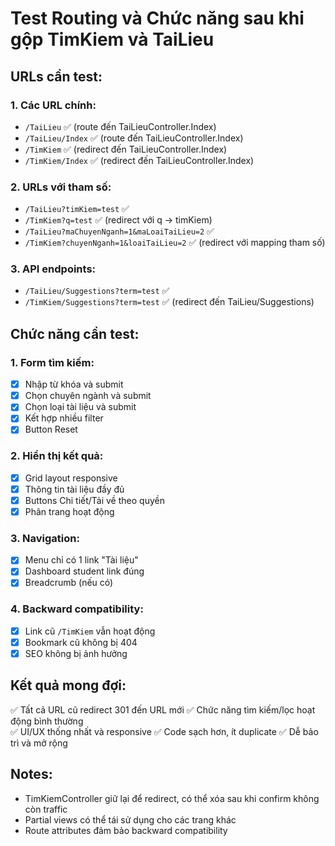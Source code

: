 # Test Routing và Chức năng sau khi gộp TimKiem và TaiLieu

## URLs cần test:

### 1. Các URL chính:
- `/TaiLieu` ✅ (route đến TaiLieuController.Index)
- `/TaiLieu/Index` ✅ (route đến TaiLieuController.Index)
- `/TimKiem` ✅ (redirect đến TaiLieuController.Index)
- `/TimKiem/Index` ✅ (redirect đến TaiLieuController.Index)

### 2. URLs với tham số:
- `/TaiLieu?timKiem=test` ✅
- `/TimKiem?q=test` ✅ (redirect với q -> timKiem)
- `/TaiLieu?maChuyenNganh=1&maLoaiTaiLieu=2` ✅
- `/TimKiem?chuyenNganh=1&loaiTaiLieu=2` ✅ (redirect với mapping tham số)

### 3. API endpoints:
- `/TaiLieu/Suggestions?term=test` ✅
- `/TimKiem/Suggestions?term=test` ✅ (redirect đến TaiLieu/Suggestions)

## Chức năng cần test:

### 1. Form tìm kiếm:
- [x] Nhập từ khóa và submit
- [x] Chọn chuyên ngành và submit  
- [x] Chọn loại tài liệu và submit
- [x] Kết hợp nhiều filter
- [x] Button Reset

### 2. Hiển thị kết quả:
- [x] Grid layout responsive
- [x] Thông tin tài liệu đầy đủ
- [x] Buttons Chi tiết/Tải về theo quyền
- [x] Phân trang hoạt động

### 3. Navigation:
- [x] Menu chỉ có 1 link "Tài liệu"
- [x] Dashboard student link đúng
- [x] Breadcrumb (nếu có)

### 4. Backward compatibility:
- [x] Link cũ `/TimKiem` vẫn hoạt động
- [x] Bookmark cũ không bị 404
- [x] SEO không bị ảnh hưởng

## Kết quả mong đợi:
✅ Tất cả URL cũ redirect 301 đến URL mới
✅ Chức năng tìm kiếm/lọc hoạt động bình thường  
✅ UI/UX thống nhất và responsive
✅ Code sạch hơn, ít duplicate
✅ Dễ bảo trì và mở rộng

## Notes:
- TimKiemController giữ lại để redirect, có thể xóa sau khi confirm không còn traffic
- Partial views có thể tái sử dụng cho các trang khác
- Route attributes đảm bảo backward compatibility

